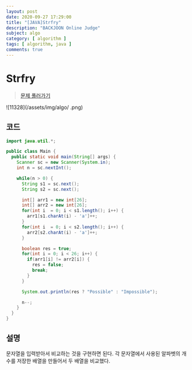 ```yaml
---
layout: post
date: 2020-09-27 17:29:00
title: "[JAVA]Strfry"
description: "BACKJOON Online Judge"
subject: algo
category: [ algorithm ]
tags: [ algorithm, java ]
comments: true
---
```


# Strfry

> [문제 풀러가기](https://acmicpc.net/problem/11328)

![11328](/assets/img/algo/   .png)

## 코드

```java
import java.util.*;

public class Main {
  public static void main(String[] args) {
    Scanner sc = new Scanner(System.in);
    int n = sc.nextInt();

    while(n > 0) {
      String s1 = sc.next();
      String s2 = sc.next();

      int[] arr1 = new int[26];
      int[] arr2 = new int[26];
      for(int i  = 0; i < s1.length(); i++) {
        arr1[s1.charAt(i) - 'a']++;
      }
      for(int i  = 0; i < s2.length(); i++) {
        arr2[s2.charAt(i) - 'a']++;
      }

      boolean res = true;
      for(int i = 0; i < 26; i++) {
        if(arr1[i] != arr2[i]) {
          res = false;
          break;
        }
      }

      System.out.println(res ? "Possible" : "Impossible");

      n--;
    }
  }
}
```

## 설명

문자열을 입력받아서 비교하는 것을 구현하면 된다. 각 문자열에서 사용된 알파벳의 개수를 저장한 배열을 만들어서 두 배열을 비교했다.
